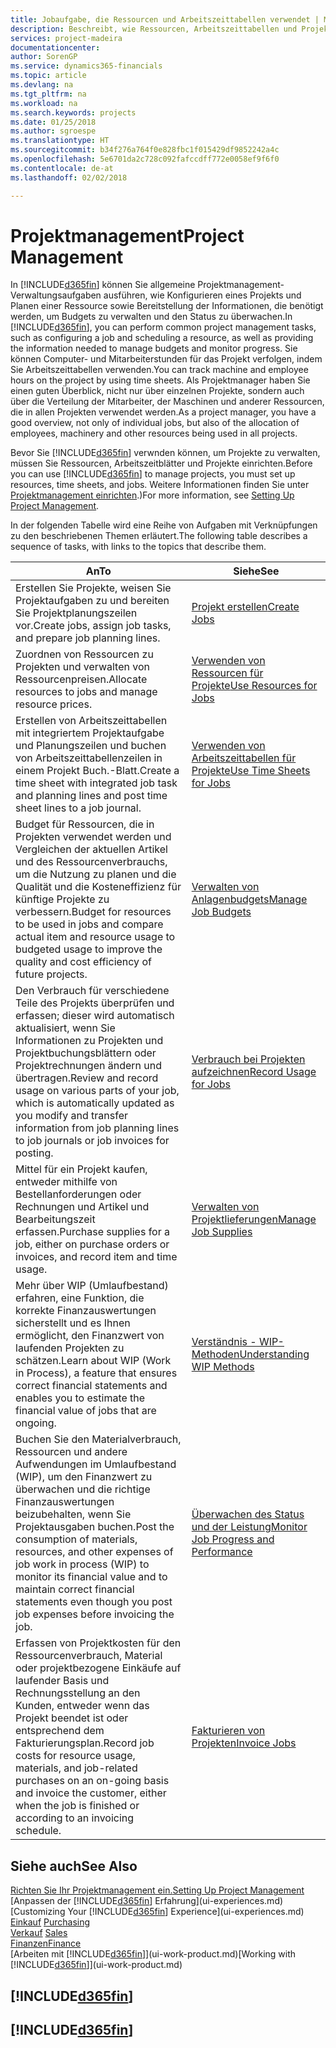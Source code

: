 ```yaml
---
title: Jobaufgabe, die Ressourcen und Arbeitszeittabellen verwendet | Microsoft Docs
description: Beschreibt, wie Ressourcen, Arbeitszeittabellen und Projekte genutzt werden, um Projekte zu verwalten.
services: project-madeira
documentationcenter: 
author: SorenGP
ms.service: dynamics365-financials
ms.topic: article
ms.devlang: na
ms.tgt_pltfrm: na
ms.workload: na
ms.search.keywords: projects
ms.date: 01/25/2018
ms.author: sgroespe
ms.translationtype: HT
ms.sourcegitcommit: b34f276a764f0e828fbc1f015429df9852242a4c
ms.openlocfilehash: 5e6701da2c728c092fafccdff772e0058ef9f6f0
ms.contentlocale: de-at
ms.lasthandoff: 02/02/2018

---
```

# <a name="project-management"></a><span data-ttu-id="b58a7-103">Projektmanagement</span><span class="sxs-lookup"><span data-stu-id="b58a7-103">Project Management</span></span>
<span data-ttu-id="b58a7-104">In [!INCLUDE[d365fin](includes/d365fin_md.md)] können Sie allgemeine Projektmanagement-Verwaltungsaufgaben ausführen, wie Konfigurieren eines Projekts und Planen einer Ressource sowie Bereitstellung der Informationen, die benötigt werden, um Budgets zu verwalten und den Status zu überwachen.</span><span class="sxs-lookup"><span data-stu-id="b58a7-104">In [!INCLUDE[d365fin](includes/d365fin_md.md)], you can perform common project management tasks, such as configuring a job and scheduling a resource, as well as providing the information needed to manage budgets and monitor progress.</span></span> <span data-ttu-id="b58a7-105">Sie können Computer- und Mitarbeiterstunden für das Projekt verfolgen, indem Sie Arbeitszeittabellen verwenden.</span><span class="sxs-lookup"><span data-stu-id="b58a7-105">You can track machine and employee hours on the project by using time sheets.</span></span> <span data-ttu-id="b58a7-106">Als Projektmanager haben Sie einen guten Überblick, nicht nur über einzelnen Projekte, sondern auch über die Verteilung der Mitarbeiter, der Maschinen und anderer Ressourcen, die in allen Projekten verwendet werden.</span><span class="sxs-lookup"><span data-stu-id="b58a7-106">As a project manager, you have a good overview, not only of individual jobs, but also of the allocation of employees, machinery and other resources being used in all projects.</span></span>

<span data-ttu-id="b58a7-107">Bevor Sie [!INCLUDE[d365fin](includes/d365fin_md.md)] verwnden können, um Projekte zu verwalten, müssen Sie Ressourcen, Arbeitszeitblätter und Projekte einrichten.</span><span class="sxs-lookup"><span data-stu-id="b58a7-107">Before you can use [!INCLUDE[d365fin](includes/d365fin_md.md)] to manage projects, you must set up resources, time sheets, and jobs.</span></span> <span data-ttu-id="b58a7-108">Weitere Informationen finden Sie unter [Projektmanagement einrichten](projects-setup-projects.md).)</span><span class="sxs-lookup"><span data-stu-id="b58a7-108">For more information, see [Setting Up Project Management](projects-setup-projects.md).</span></span>  

<span data-ttu-id="b58a7-109">In der folgenden Tabelle wird eine Reihe von Aufgaben mit Verknüpfungen zu den beschriebenen Themen erläutert.</span><span class="sxs-lookup"><span data-stu-id="b58a7-109">The following table describes a sequence of tasks, with links to the topics that describe them.</span></span>

| <span data-ttu-id="b58a7-110">An</span><span class="sxs-lookup"><span data-stu-id="b58a7-110">To</span></span> | <span data-ttu-id="b58a7-111">Siehe</span><span class="sxs-lookup"><span data-stu-id="b58a7-111">See</span></span> |
| --- | --- |
| <span data-ttu-id="b58a7-112">Erstellen Sie Projekte, weisen Sie Projektaufgaben zu und bereiten Sie Projektplanungszeilen vor.</span><span class="sxs-lookup"><span data-stu-id="b58a7-112">Create jobs, assign job tasks, and prepare job planning lines.</span></span> |[<span data-ttu-id="b58a7-113">Projekt erstellen</span><span class="sxs-lookup"><span data-stu-id="b58a7-113">Create Jobs</span></span>](projects-how-create-jobs.md) |
| <span data-ttu-id="b58a7-114">Zuordnen von Ressourcen zu Projekten und verwalten von Ressourcenpreisen.</span><span class="sxs-lookup"><span data-stu-id="b58a7-114">Allocate resources to jobs and manage resource prices.</span></span> |[<span data-ttu-id="b58a7-115">Verwenden von Ressourcen für Projekte</span><span class="sxs-lookup"><span data-stu-id="b58a7-115">Use Resources for Jobs</span></span>](projects-how-use-resources.md) |
| <span data-ttu-id="b58a7-116">Erstellen von Arbeitszeittabellen mit integriertem Projektaufgabe und Planungszeilen und buchen von Arbeitszeittabellenzeilen in einem Projekt Buch.-Blatt.</span><span class="sxs-lookup"><span data-stu-id="b58a7-116">Create a time sheet with integrated job task and planning lines and post time sheet lines to a job journal.</span></span> |[<span data-ttu-id="b58a7-117">Verwenden von Arbeitszeittabellen für Projekte</span><span class="sxs-lookup"><span data-stu-id="b58a7-117">Use Time Sheets for Jobs</span></span>](projects-how-use-time-sheets.md) |
| <span data-ttu-id="b58a7-118">Budget für Ressourcen, die in Projekten verwendet werden und Vergleichen der aktuellen Artikel und des Ressourcenverbrauchs, um die Nutzung zu planen und die Qualität und die Kosteneffizienz für künftige Projekte zu verbessern.</span><span class="sxs-lookup"><span data-stu-id="b58a7-118">Budget for resources to be used in jobs and compare actual item and resource usage to budgeted usage to improve the quality and cost efficiency of future projects.</span></span> |[<span data-ttu-id="b58a7-119">Verwalten von Anlagenbudgets</span><span class="sxs-lookup"><span data-stu-id="b58a7-119">Manage Job Budgets</span></span>](projects-how-manage-budgets.md) |
| <span data-ttu-id="b58a7-120">Den Verbrauch für verschiedene Teile des Projekts überprüfen und erfassen; dieser wird automatisch aktualisiert, wenn Sie Informationen zu Projekten und Projektbuchungsblättern oder Projektrechnungen ändern und übertragen.</span><span class="sxs-lookup"><span data-stu-id="b58a7-120">Review and record usage on various parts of your job, which is automatically updated as you modify and transfer information from job planning lines to job journals or job invoices for posting.</span></span> |[<span data-ttu-id="b58a7-121">Verbrauch bei Projekten aufzeichnen</span><span class="sxs-lookup"><span data-stu-id="b58a7-121">Record Usage for Jobs</span></span>](projects-how-record-job-usage.md) |
| <span data-ttu-id="b58a7-122">Mittel für ein Projekt kaufen, entweder mithilfe von Bestellanforderungen oder Rechnungen und Artikel und Bearbeitungszeit erfassen.</span><span class="sxs-lookup"><span data-stu-id="b58a7-122">Purchase supplies for a job, either on purchase orders or invoices, and record item and time usage.</span></span> |[<span data-ttu-id="b58a7-123">Verwalten von Projektlieferungen</span><span class="sxs-lookup"><span data-stu-id="b58a7-123">Manage Job Supplies</span></span>](projects-how-manage-project-supplies.md) |
| <span data-ttu-id="b58a7-124">Mehr über WIP (Umlaufbestand) erfahren, eine Funktion, die korrekte Finanzauswertungen sicherstellt und es Ihnen ermöglicht, den Finanzwert von laufenden Projekten zu schätzen.</span><span class="sxs-lookup"><span data-stu-id="b58a7-124">Learn about WIP (Work in Process), a feature that ensures correct financial statements and enables you to estimate the financial value of jobs that are ongoing.</span></span> |[<span data-ttu-id="b58a7-125">Verständnis - WIP-Methoden</span><span class="sxs-lookup"><span data-stu-id="b58a7-125">Understanding WIP Methods</span></span>](projects-understanding-wip.md) |
| <span data-ttu-id="b58a7-126">Buchen Sie den Materialverbrauch, Ressourcen und andere Aufwendungen im Umlaufbestand (WIP), um den Finanzwert zu überwachen und die richtige Finanzauswertungen beizubehalten, wenn Sie Projektausgaben buchen.</span><span class="sxs-lookup"><span data-stu-id="b58a7-126">Post the consumption of materials, resources, and other expenses of job work in process (WIP) to monitor its financial value and to maintain correct financial statements even though you post job expenses before invoicing the job.</span></span> |[<span data-ttu-id="b58a7-127">Überwachen des Status und der Leistung</span><span class="sxs-lookup"><span data-stu-id="b58a7-127">Monitor Job Progress and Performance</span></span>](projects-how-monitor-progress-performance.md) |
| <span data-ttu-id="b58a7-128">Erfassen von Projektkosten für den Ressourcenverbrauch, Material oder projektbezogene Einkäufe auf laufender Basis und Rechnungsstellung an den Kunden, entweder wenn das Projekt beendet ist oder entsprechend dem Fakturierungsplan.</span><span class="sxs-lookup"><span data-stu-id="b58a7-128">Record job costs for resource usage, materials, and job-related purchases on an on-going basis and invoice the customer, either when the job is finished or according to an invoicing schedule.</span></span> |[<span data-ttu-id="b58a7-129">Fakturieren von Projekten</span><span class="sxs-lookup"><span data-stu-id="b58a7-129">Invoice Jobs</span></span>](projects-how-invoice-jobs.md) |

## <a name="see-also"></a><span data-ttu-id="b58a7-130">Siehe auch</span><span class="sxs-lookup"><span data-stu-id="b58a7-130">See Also</span></span>
[<span data-ttu-id="b58a7-131">Richten Sie Ihr Projektmanagement ein.</span><span class="sxs-lookup"><span data-stu-id="b58a7-131">Setting Up Project Management</span></span>](projects-setup-projects.md)  
<span data-ttu-id="b58a7-132">[Anpassen der [!INCLUDE[d365fin](includes/d365fin_md.md)] Erfahrung](ui-experiences.md)    </span><span class="sxs-lookup"><span data-stu-id="b58a7-132">[Customizing Your [!INCLUDE[d365fin](includes/d365fin_md.md)] Experience](ui-experiences.md)    </span></span>  
<span data-ttu-id="b58a7-133">[Einkauf](purchasing-manage-purchasing.md)       </span><span class="sxs-lookup"><span data-stu-id="b58a7-133">[Purchasing](purchasing-manage-purchasing.md)       </span></span>  
<span data-ttu-id="b58a7-134">[Verkauf](sales-manage-sales.md)  </span><span class="sxs-lookup"><span data-stu-id="b58a7-134">[Sales](sales-manage-sales.md)  </span></span>  
[<span data-ttu-id="b58a7-135">Finanzen</span><span class="sxs-lookup"><span data-stu-id="b58a7-135">Finance</span></span>](finance.md)  
<span data-ttu-id="b58a7-136">[Arbeiten mit [!INCLUDE[d365fin](includes/d365fin_md.md)]](ui-work-product.md)</span><span class="sxs-lookup"><span data-stu-id="b58a7-136">[Working with [!INCLUDE[d365fin](includes/d365fin_md.md)]](ui-work-product.md)</span></span>  

## [!INCLUDE[d365fin](includes/free_trial_md.md)]  
## [!INCLUDE[d365fin](includes/training_link_md.md)]

